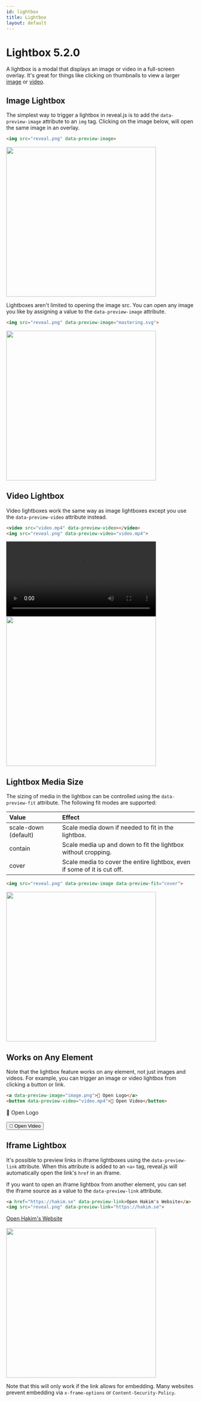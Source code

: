 ```yaml
---
id: lightbox
title: Lightbox
layout: default
---
```


# Lightbox <span class="r-version-badge new">5.2.0</span>

A lightbox is a modal that displays an image or video in a full-screen overlay. It's great for things like clicking on thumbnails to view a larger [image](#image-lightbox) or [video](#video-lightbox).

## Image Lightbox

The simplest way to trigger a lightbox in reveal.js is to add the `data-preview-image` attribute to an `img` tag. Clicking on the image below, will open the same image in an overlay.

```html
<img src="reveal.png" data-preview-image>
```

<div class="reveal reveal-example">
  <div class="slides">
    <section>
      <img src="/images/logo/reveal-black-text-sticker.png" data-preview-image width="400px">
    </section>
  </div>
</div>

Lightboxes aren't limited to opening the image src. You can open any image you like by assigning a value to the `data-preview-image` attribute.

```html
<img src="reveal.png" data-preview-image="mastering.svg">
```

<div class="reveal reveal-example">
  <div class="slides">
    <section>
      <img src="/images/logo/reveal-black-text-sticker.png" data-preview-image="/images/docs/mastering.svg" width="400px">
    </section>
  </div>
</div>


## Video Lightbox

Video lightboxes work the same way as image lightboxes except you use the `data-preview-video` attribute instead.

```html
<video src="video.mp4" data-preview-video></video>
<img src="reveal.png" data-preview-video="video.mp4">
```

<div class="reveal reveal-example">
  <div class="slides">
    <section>
      <div class="r-hstack" style="gap: 40px;">
        <video src="https://static.slid.es/site/homepage/v1/homepage-video-editor.mp4" data-preview-video width="400px"></video>
        <img src="/images/logo/reveal-black-text-sticker.png" data-preview-video="https://static.slid.es/site/homepage/v1/homepage-video-editor.mp4" width="400px">
      </div>
    </section>
  </div>
</div>

## Lightbox Media Size
The sizing of media in the lightbox can be controlled using the `data-preview-fit` attribute. The following fit modes are supported:

| Value                | Effect                                                                   |
| :------------------- | :----------------------------------------------------------------------- |
| scale-down (default) | Scale media down if needed to fit in the lightbox.                       |
| contain              | Scale media up and down to fit the lightbox without cropping.            |
| cover                | Scale media to cover the entire lightbox, even if some of it is cut off. |
```html
<img src="reveal.png" data-preview-image data-preview-fit="cover">
```

<div class="reveal reveal-example">
  <div class="slides">
    <section>
      <img src="/images/logo/reveal-white-text.svg" data-preview-image data-preview-fit="cover" width="400px">
    </section>
  </div>
</div>

## Works on Any Element

Note that the lightbox feature works on any element, not just images and videos. For example, you can trigger an image or video lightbox from clicking a button or link.

```html
<a data-preview-image="image.png">📸 Open Logo</a>
<button data-preview-video="video.mp4">🎥 Open Video</button>
```

<div class="reveal reveal-example">
  <div class="slides">
    <section>
      <a data-preview-image="/images/logo/reveal-black-text-sticker.png">📸 Open Logo</a>
      <br/>
      <br/>
      <button data-preview-video="https://static.slid.es/site/homepage/v1/homepage-video-editor.mp4">🎥 Open Video</button>
    </section>
  </div>
</div>

## Iframe Lightbox

It's possible to preview links in iframe lightboxes using the `data-preview-link` attribute. When this attribute is added to an `<a>` tag, reveal.js will automatically open the link's `href` in an iframe.

If you want to open an iframe lightbox from another element, you can set the iframe source as a value to the `data-preview-link` attribute.

```html
<a href="https://hakim.se" data-preview-link>Open Hakim's Website</a>
<img src="reveal.png" data-preview-link="https://hakim.se">
```

<div class="reveal reveal-example">
  <div class="slides">
    <section>
      <a href="https://hakim.se" data-preview-link>Open Hakim's Website</a>
      <br />
      <br />
      <img src="/images/logo/reveal-black-text-sticker.png" data-preview-link="https://hakim.se" width="400px">
    </section>
  </div>
</div>

Note that this will only work if the link allows for embedding. Many websites prevent embedding via `x-frame-options` or `Content-Security-Policy`.